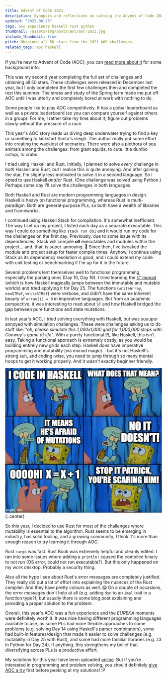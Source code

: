 ```yaml
---
title: Advent of Code 2021
description: Synopsis and reflections on solving the Advent of Code 2021 challenges through various programming languages.
updated: "2022-08-23"
tags: aoc experience haskell rust python
thumbnail: /assets/img/posts/aoc/aoc-2021.jpg
include_thumbnail: true
pitch: Obtained all 50 stars from the 2021 AOC challenges.
related_tags: aoc haskell
---
```


If you're new to Advent of Code (AOC), you can [read more about it](/tags/aoc) for some background info.

This was my second year completing the full set of challenges and obtaining all 50 stars. These challenges were released in December last year, but I only completed the first few challenges then and completed the rest this summer. The stress and study of the Spring term made me put off AOC until I was utterly and completely bored at work with nothing to do.

Some people like to play AOC competitively. It has a global leaderboard as well as a private leaderboard (so you can compare yourself against others in a group). For me, I rather take my time about it; figure out problems slowly without the pressure of a race.

This year's AOC story leads us diving deep underwater trying to find a key or something to kickstart Santa's sleigh. The author really put some effort into creating the wackiest of scenarios. There were also a plethora of sea animals among the challenges: from giant squids, to cute little dumbo octopi, to crabs.

I tried using Haskell and Rust. Initially, I planned to solve *every* challenge in *both* Haskell and Rust, but I realise this is quite annoying. And after gaining the star, I'm slightly less motivated to solve it in a second language. So I opted to use Haskell *and/or* Rust. (One challenge was solved using Python.) Perhaps some day I'll solve the challenges in both languages.

Both Haskell and Rust are modern programming languages in design. Haskell is heavy on functional programming, whereas Rust is multi-paradigm. Both are general-purpose PLs, so both have a wealth of libraries and frameworks.

I continued using Haskell Stack for compilation. It's somewhat inefficient. The way I set up my project, I listed each day as a separate executable. This way I could do something like `stack run d01` and it would run my code for the challenges on the first day. Previously, due to some issue with its dependencies, Stack will compile ***all*** executables and modules within the project... and. that. is super. annoying. 🤮 Since then, I've tweaked the module and project setup for faster compile times. Anyhow, I continue using Stack as its dependency resolution is good, and I could extend my code with unit testing or benchmarking if I'm up for it in the future.

Several problems lent themselves well to functional programming, especially the parsing ones (Day 10, Day 16). I tried learning the [`ST` monad](https://wiki.haskell.org/Monad/ST) (which is how Haskell magically jumps between the immutable and mutable worlds) and tried applying it for Day 25. The functions (`writeArray`, `newSTRef`, `writeSTRef`) were verbose, and didn't have the same inherent beauty of `array[i] = 0` in imperative languages. But from an academic perspective, it was interesting to read about `ST` and how Haskell bridged the gap between pure functions and state mutations.

In last year's AOC, I tried solving everything with Haskell, but was suuuper annoyed with simulation challenges. These were challenges asking us to do stuff like: "*oh, please simulate this 1,000x1,000 grid for 1,000,000 steps with Conway's game of life*". With a purely functional <abbr data-placement="top" data-toggle="tooltip" title="Programming Language">PL</abbr> like Haskell, this isn't easy. Taking a functional approach is extremely costly, as you would be building entirely new grids each step. Haskell *does* have imperative programming and mutability (via monad magic)... but it's not Haskell's strong suit, and coding-wise, you need to jump through so many mental hoops to get it working properly. And it wasn't exactly beginner friendly.

![](/assets/img/posts/aoc/haskell-mutations.jpg)
{:.center}

So this year, I decided to use Rust for most of the challenges where mutability is essential to the algorithm. Rust seems to be emerging in industry, has solid tooling, and a growing community; I think it's more than enough reason to try learning it through AOC.

Rust `cargo` was fast. Rust Book was extremely helpful and cleanly edited. I ran into some issues where adding a `println!` caused the compiled binary to not run (OS error, could not run executable?). But this only happened on my work desktop. Probably a security thing.

Also all the hype I see about Rust's error messages are completely justified. They really did put a lot of effort into explaining the nuances of the Rust compiler. And they have pretty colours as well. 😱 On a couple of occasions, the error messages don't help at all (e.g. adding `dyn` to an `impl` trait in a function type?); but usually there is some blog post explaining and providing a proper solution to the problem.

Overall, this year's AOC was a fun experience and the *EUREKA* moments were definitely worth it. It was nice having different programming languages available to use, as some PLs had more flexible approaches to some problems (e.g. solving Day 14 using Haskell's parser combinators), some had built-in features/design that made it easier to solve challenges (e.g. mutability in Day 25 with Rust), and some had more familiar libraries (e.g. z3 in Python for Day 24). If anything, this strengthens my belief that diversifying across PLs is a productive effort.

My solutions for this year have been uploaded [online][repo]. But if you're interested in programming and problem solving, you should definitely [give AOC a try][aoc] first before peeking at my solutions! :P

[aoc]: https://adventofcode.com/
[repo]: https://github.com/TrebledJ/aoc/tree/master/2021
